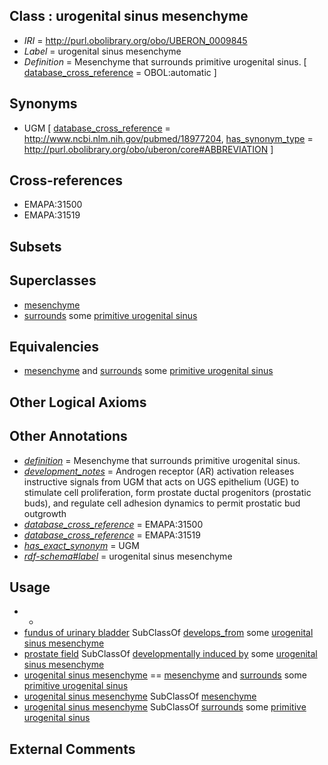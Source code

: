 
## Class : urogenital sinus mesenchyme

 * *IRI* = http://purl.obolibrary.org/obo/UBERON_0009845
 * *Label* = urogenital sinus mesenchyme
 * *Definition* = Mesenchyme that surrounds primitive urogenital sinus. [ [database_cross_reference](../../ef/oboInOwl#hasDbXref.md) = OBOL:automatic ]

## Synonyms

 * UGM [ [database_cross_reference](../../ef/oboInOwl#hasDbXref.md) = http://www.ncbi.nlm.nih.gov/pubmed/18977204, [has_synonym_type](../../pe/oboInOwl#hasSynonymType.md) = http://purl.obolibrary.org/obo/uberon/core#ABBREVIATION ]

## Cross-references

 * EMAPA:31500
 * EMAPA:31519

## Subsets


## Superclasses

 * [mesenchyme](../../UBERON/04/UBERON_0003104.md)
 * [surrounds](../../RO/21/RO_0002221.md) some [primitive urogenital sinus](../../UBERON/64/UBERON_0000164.md)

## Equivalencies

 * [mesenchyme](../../UBERON/04/UBERON_0003104.md) and [surrounds](../../RO/21/RO_0002221.md) some [primitive urogenital sinus](../../UBERON/64/UBERON_0000164.md)

## Other Logical Axioms


## Other Annotations

 * *[definition](../../IAO/15/IAO_0000115.md)* = Mesenchyme that surrounds primitive urogenital sinus.
 * *[development_notes](../../UBPROP/11/UBPROP_0000011.md)* = Androgen receptor (AR) activation releases instructive signals from UGM that acts on UGS epithelium (UGE) to stimulate cell proliferation, form prostate ductal progenitors (prostatic buds), and regulate cell adhesion dynamics to permit prostatic bud outgrowth
 * *[database_cross_reference](../../ef/oboInOwl#hasDbXref.md)* = EMAPA:31500
 * *[database_cross_reference](../../ef/oboInOwl#hasDbXref.md)* = EMAPA:31519
 * *[has_exact_synonym](../../ym/oboInOwl#hasExactSynonym.md)* = UGM
 * *[rdf-schema#label](../../el/rdf-schema#label.md)* = urogenital sinus mesenchyme

## Usage

 * -
 * [fundus of urinary bladder](../../UBERON/82/UBERON_0006082.md) SubClassOf [develops_from](../../RO/02/RO_0002202.md) some [urogenital sinus mesenchyme](../../UBERON/45/UBERON_0009845.md)
 * [prostate field](../../UBERON/47/UBERON_0009847.md) SubClassOf [developmentally induced by](../../RO/56/RO_0002256.md) some [urogenital sinus mesenchyme](../../UBERON/45/UBERON_0009845.md)
 * [urogenital sinus mesenchyme](../../UBERON/45/UBERON_0009845.md) == [mesenchyme](../../UBERON/04/UBERON_0003104.md) and [surrounds](../../RO/21/RO_0002221.md) some [primitive urogenital sinus](../../UBERON/64/UBERON_0000164.md)
 * [urogenital sinus mesenchyme](../../UBERON/45/UBERON_0009845.md) SubClassOf [mesenchyme](../../UBERON/04/UBERON_0003104.md)
 * [urogenital sinus mesenchyme](../../UBERON/45/UBERON_0009845.md) SubClassOf [surrounds](../../RO/21/RO_0002221.md) some [primitive urogenital sinus](../../UBERON/64/UBERON_0000164.md)

## External Comments

